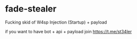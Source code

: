 # fade-stealer
Fucking skid of W4sp
 Injection (Startup) + payload 
 
 if you want to have bot + api + payload join https://t.me/st34ler
